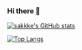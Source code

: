 ### Hi there 👋

[![sakkke's GitHub stats](https://github-readme-stats.vercel.app/api?show_icons=true&theme=nord&username=sakkke)](https://github.com/anuraghazra/github-readme-stats)

[![Top Langs](https://github-readme-stats.vercel.app/api/top-langs/?theme=nord&username=sakkke)](https://github.com/anuraghazra/github-readme-stats)

<!--
**sakkke/sakkke** is a ✨ _special_ ✨ repository because its `README.md` (this file) appears on your GitHub profile.

Here are some ideas to get you started:

- 🔭 I’m currently working on ...
- 🌱 I’m currently learning ...
- 👯 I’m looking to collaborate on ...
- 🤔 I’m looking for help with ...
- 💬 Ask me about ...
- 📫 How to reach me: ...
- 😄 Pronouns: ...
- ⚡ Fun fact: ...
-->
